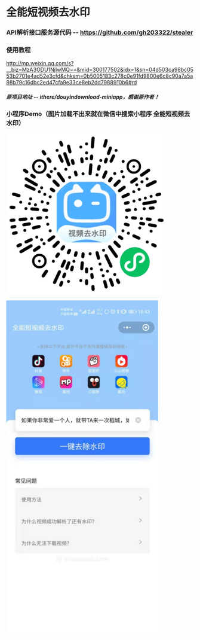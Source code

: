 # 全能短视频去水印
### API解析接口服务源代码 -- https://github.com/gh203322/stealer

### 使用教程  
http://mp.weixin.qq.com/s?__biz=MzA3ODU1NjIwMQ==&mid=300177502&idx=1&sn=04d503ca98bc0553b2701e4ad52e3cfd&chksm=0b5005183c278c0e91fd9800e6c8c90a7a5a98b79c16dbc2ed47cfa9e33ce8eb2dd7988910b6#rd


##### 原项目地址 -- ithere/douyindownload-miniapp，感谢原作者！

### 小程序Demo（图片加载不出来就在微信中搜索小程序 全能短视频去水印）
![全能短视频去水印](pic_qocode.png)

![全能短视频去水印](pic_effect.jpg)


